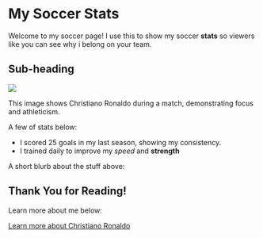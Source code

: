 # My Soccer Stats 

Welcome to my soccer page! I use this to show my soccer **stats** so viewers like you can see why i belong on your team. 

## Sub-heading

<img src="https://upload.wikimedia.org/wikipedia/commons/8/8c/Cristiano_Ronaldo_2018.jpg"/>


This image shows Christiano Ronaldo during a match, demonstrating focus and athleticism. 


A few of stats below:

- I scored 25 goals in my last season, showing my consistency.
- I trained daily to improve my *speed* and **strength**

A short blurb about the stuff above: 

## Thank You for Reading!

Learn more about me below:

[Learn more about Christiano Ronaldo](https://www.fifa.com/en/players/cristiano-ronaldo)
